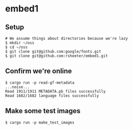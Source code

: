 # embed1

## Setup

```shell
# We assume things about directories because we're lazy
$ mkdir ~/oss
$ cd ~/oss
$ git clone git@github.com:google/fonts.git
$ git clone git@github.com:rsheeter/embed1.git
```

## Confirm we're online

```shell
$ cargo run -p read-gf-metadata
...noise...
Read 1911/1911 METADATA.pb files successfully
Read 1682/1682 language files successfully
```

## Make some test images

```shell
$ cargo run -p make_test_images
```